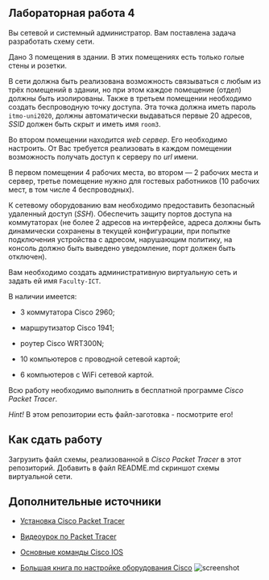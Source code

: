 ## Лабораторная работа 4

Вы сетевой и системный администратор. Вам поставлена задача разработать схему сети.

Дано 3 помещения в здании. В этих помещениях есть только голые стены и розетки. 

В сети должна быть реализована возможность связываться с любым из трёх помещений в здании, но при этом каждое помещение (отдел) должны быть изолированы.
Также в третьем помещении необходимо создать беспроводную точку доступа. Эта точка должна иметь пароль `itmo-uni2020`, должны автоматически выдаваться первые 20 адресов, *SSID* должен быть скрыт и иметь имя `room3`.

Во втором помещении находится *web сервер*. Его необходимо настроить. От Вас требуется реализовать в каждом помещении возможность получать доступ к серверу по *url* имени.

В первом помещении 4 рабочих места, во втором — 2 рабочих места и сервер, третье помещение нужно для гостевых работников (10 рабочих мест, в том числе 4 беспроводных).

К сетевому оборудованию вам необходимо предоставить безопасный удаленный доступ (*SSH*).
Обеспечить защиту портов доступа на коммутаторах (не более 2 адресов на интерфейсе, адреса должны быть динамически сохранены в текущей конфигурации, при попытке подключения устройства с адресом, нарушающим политику, на консоль должно быть выведено уведомление, порт должен быть отключен).

Вам необходимо создать административную виртуальную сеть и задать ей имя `Faculty-ICT`.

В наличии имеется:

- 3 коммутатора Cisco 2960;

- маршрутизатор Cisco 1941; 

- роутер Cisco WRT300N;

- 10 компьютеров с проводной сетевой картой;

- 6 компьютеров с WiFi сетевой картой.

Всю работу необходимо выполнить в бесплатной программе *Cisco Packet Tracer*.

*Hint!* В этом репозитории есть файл-заготовка - посмотрите его!

## Как сдать работу

Загрузить файл схемы, реализованной в *Cisco Packet Tracer* в этот репозиторий. 
Добавить в файл README.md скриншот схемы виртуальной сети.



## Дополнительные источники

* [Установка Cisco Packet Tracer](https://linuxhint.com/install_packet_tracer_ubuntu_1804/)

* [Видеоурок по Packet Tracer](https://youtu.be/VqMeJ-WH4E0)

* [Основные команды Cisco IOS](https://www.netwrix.com/cisco_commands_cheat_sheet.html)

* [Большая книга по настройке оборудования Cisco](https://www.cisco.com/c/en/us/td/docs/ios/fundamentals/command/reference/cf_book.pdf)
![screenshot](https://user-images.githubusercontent.com/76757591/205414754-7b59c51e-3ed2-44ee-b3de-4c4027a1bbf4.jpeg)

